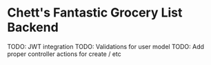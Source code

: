 # Chett's Fantastic Grocery List Backend


TODO: JWT integration
TODO: Validations for user model
TODO: Add proper controller actions for create / etc
